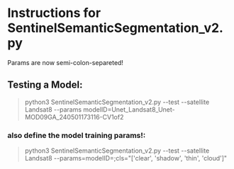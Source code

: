 # Instructions for SentinelSemanticSegmentation_v2.py

Params are now semi-colon-separeted!

## Testing a Model:
> python3 SentinelSemanticSegmentation_v2.py --test --satellite Landsat8 --params modelID=Unet_Landsat8_Unet-MOD09GA_240501173116-CV1of2

### also define the model training params!:
>python3 SentinelSemanticSegmentation_v2.py --test --satellite Landsat8 --params=modelID=<name>;cls="['clear', 'shadow', 'thin', 'cloud']"